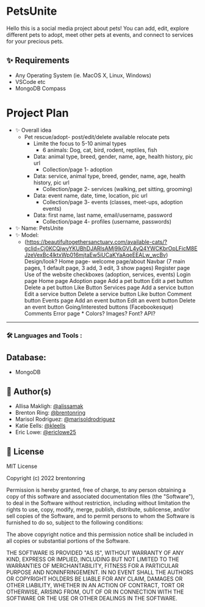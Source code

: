 # PetsUnite
Hello this is a social media project about pets!
You can add, edit, explore different pets to adopt, meet other pets at events, and connect to services for your precious pets. 

## ✨ Requirements
* Any Operating System (ie. MacOS X, Linux, Windows)
* VSCode etc
* MongoDB Compass

# Project Plan
- ✨ Overall idea
     * Pet rescue/adopt- post/edit/delete available relocate pets
         * Limite the focus to 5-10 animal types
            * 6 animals: Dog, cat, bird, rodent, reptiles, fish
         * Data: animal type, breed, gender, name, age, health history, pic url
            * Collection/page 1- adoption
         * Data: service, animal type, breed, gender, name, age, health history, pic url
            * Collection/page 2- services (walking, pet sitting, grooming)
         * Data: event name, date, time, location, pic url
            * Collection/page 3- events (classes, meet-ups, adoption events)
         * Data: first name, last name, email/username, password
            * Collection/page 4- profiles (username, passwords)
 - ✨ Name: PetsUnite
 - ✨ Model:
    * (https://beautifultogethersanctuary.com/available-cats/?gclid=Cj0KCQjwyYKUBhDJARIsAMj9lkGVL4yQ4YWCKbrOpLFicM8EJzeVexBc4lktxWp016mjtaEw5iUCaKYaAqeEEALw_wcBv)
Design/look?
Home page- welcome page/about
Navbar (7 main pages, 1 default page, 3 add, 3 edit, 3 show pages)
Register page
Use of the website checkboxes (adoption, services, events)
Login page
Home page
Adoption page
Add a pet button
Edit a pet button
Delete a pet button
Like Button
Services page
Add a service button
Edit a service button
Delete a service button
Like button
Comment button
Events page
Add an event button
Edit an event button
Delete an event button
Going/interested buttons (Facebookesque)
Comments
Error page *
Colors?
Images?
Font?
API?


---

### :hammer_and_wrench: Languages and Tools :


## Database:
- MongoDB 

## 👤 Author(s)

* Allisa Makligh: [@alissamak](https://github.com/alissamak)
* Brenton Ring: [@brentonring](https://github.com/brentonring)
* Marisol Rodriguez: [@marisoldrodriguez](https://github.com/marisoldrodriguez)
* Katie Eells: [@kleells](https://github.com/kleells)
* Eric Lowe: [@ericlowe25](https://github.com/ericlowe25)


## 📝 License
MIT License

Copyright (c) 2022 brentonring

Permission is hereby granted, free of charge, to any person obtaining a copy
of this software and associated documentation files (the "Software"), to deal
in the Software without restriction, including without limitation the rights
to use, copy, modify, merge, publish, distribute, sublicense, and/or sell
copies of the Software, and to permit persons to whom the Software is
furnished to do so, subject to the following conditions:

The above copyright notice and this permission notice shall be included in all
copies or substantial portions of the Software.

THE SOFTWARE IS PROVIDED "AS IS", WITHOUT WARRANTY OF ANY KIND, EXPRESS OR
IMPLIED, INCLUDING BUT NOT LIMITED TO THE WARRANTIES OF MERCHANTABILITY,
FITNESS FOR A PARTICULAR PURPOSE AND NONINFRINGEMENT. IN NO EVENT SHALL THE
AUTHORS OR COPYRIGHT HOLDERS BE LIABLE FOR ANY CLAIM, DAMAGES OR OTHER
LIABILITY, WHETHER IN AN ACTION OF CONTRACT, TORT OR OTHERWISE, ARISING FROM,
OUT OF OR IN CONNECTION WITH THE SOFTWARE OR THE USE OR OTHER DEALINGS IN THE
SOFTWARE.
